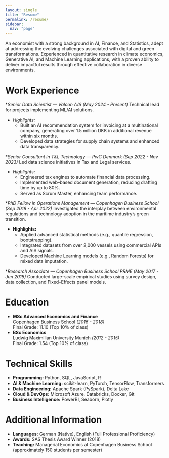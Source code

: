 ```yaml
---
layout: single
title: "Resume"
permalink: /resume/
sidebar:
  nav: "page"
---
```


An economist with a strong background in AI, Finance, and Statistics, adept at addressing the evolving challenges associated with digital and green transformations. Experienced in quantitative research in climate economics, Generative AI, and Machine Learning applications, with a proven ability to deliver impactful results through effective collaboration in diverse environments.

# Work Experience
**Senior Data Scientist — Valcon A/S *(May 2024 - Present)**
Technical lead for projects implementing ML/AI solutions.
- _Highlights:_
  - Built an AI recommendation system for invoicing at a multinational company, generating over 1.5 million DKK in additional revenue within six months.
  - Developed data strategies for supply chain systems and enhanced data transparency.

**Senior Consultant in T&L Technology — PwC Denmark *(Sep 2022 - Nov 2023)**
Led data science initiatives in Tax and Legal services.
- _Highlights:_
  - Engineered tax engines to automate financial data processing.
  - Implemented web–based document generation, reducing drafting time by up to 80%.
  - Served as Scrum Master, enhancing team performance.

**PhD Fellow in Operations Management — Copenhagen Business School *(Sep 2018 - Apr 2022)**
Investigated the interplay between environmental regulations and technology adoption in the maritime industry’s green transition.
- **Highlights:**
  - Applied advanced statistical methods (e.g., quantile regression, bootstrapping).
  - Integrated datasets from over 2,000 vessels using commercial APIs and AIS signals.
  - Developed Machine Learning models (e.g., Random Forests) for mixed data imputation.

**Research Associate — Copenhagen Business School PRME *(May 2017 - Jun 2018)**
Conducted large–scale empirical studies using survey design, data collection, and Fixed–Effects panel models.

# Education
- **MSc Advanced Economics and Finance**  
  Copenhagen Business School *(2016 - 2018)*  
  Final Grade: 11.10 (Top 10% of class)
- **BSc Economics**  
  Ludwig Maximilian University Munich *(2012 - 2015)*  
  Final Grade: 1.54 (Top 10% of class)

# Technical Skills
- **Programming:** Python, SQL, JavaScript, R  
- **AI & Machine Learning:** scikit-learn, PyTorch, TensorFlow, Transformers  
- **Data Engineering:** Apache Spark (PySpark), Delta Lake  
- **Cloud & DevOps:** Microsoft Azure, Databricks, Docker, Git  
- **Business Intelligence:** PowerBI, Seaborn, Plotly

# Additional Information
- **Languages:** German (Native), English (Full Professional Proficiency)  
- **Awards:** SAS Thesis Award Winner (2018)  
- **Teaching:** Managerial Economics at Copenhagen Business School (approximately 150 students per semester)